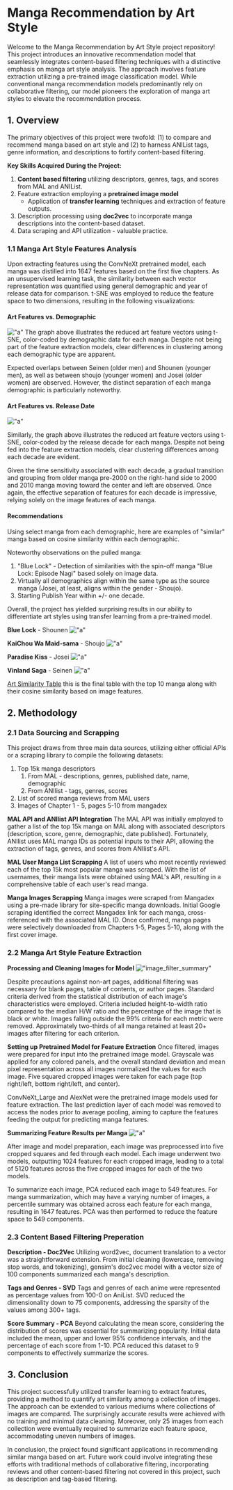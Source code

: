 # Manga Recommendation by Art Style

Welcome to the Manga Recommendation by Art Style project repository! This project introduces an innovative recommendation model that seamlessly integrates content-based filtering techniques with a distinctive emphasis on manga art style analysis. The approach involves feature extraction utilizing a pre-trained image classification model. While conventional manga recommendation models predominantly rely on collaborative filtering, our model pioneers the exploration of manga art styles to elevate the recommendation process.

## 1. Overview

The primary objectives of this project were twofold: (1) to compare and recommend manga based on art style and (2) to harness ANIList tags, genre information, and descriptions to fortify content-based filtering.

**Key Skills Acquired During the Project:**

1. **Content based filtering** utilizing descriptors, genres, tags, and scores from MAL and ANIList.
2. Feature extraction employing a  **pretrained image model**
   - Application of **transfer learning** techniques and extraction of feature outputs.
3. Description processing using **doc2vec** to incorporate manga descriptions into the content-based dataset.
4. Data scraping and API utilization - valuable practice.

### 1.1 Manga Art Style Features Analysis

Upon extracting features using the ConvNeXt pretrained model, each manga was distilled into 1647 features based on the first five chapters. As an unsupervised learning task, the similarity between each vector representation was quantified using general demographic and year of release data for comparison. t-SNE was employed to reduce the feature space to two dimensions, resulting in the following visualizations:

#### Art Features vs. Demographic

!["a"](data/images/results/image_pca/mal_demographic/image_pca_mal_demographic_.gif "image_pca_mal_demographic")
The graph above illustrates the reduced art feature vectors using t-SNE, color-coded by demographic data for each manga. Despite not being part of the feature extraction models, clear differences in clustering among each demographic type are apparent.

Expected overlaps between Seinen (older men) and Shounen (younger men), as well as between shoujo (younger women) and Josei (older women) are observed. However, the distinct separation of each manga demographic is particularly noteworthy.

#### Art Features vs. Release Date

!["a"](data/images/results/image_pca/starting_decade/image_pca_starting_decade_.gif "image_pca_starting_decade")

Similarly, the graph above illustrates the reduced art feature vectors using t-SNE, color-coded by the release decade for each manga. Despite not being fed into the feature extraction models, clear clustering differences among each decade are evident.

Given the time sensitivity associated with each decade, a gradual transition and grouping from older manga pre-2000 on the right-hand side to 2000 and 2010 manga moving toward the center and left are observed. Once again, the effective separation of features for each decade is impressive, relying solely on the image features of each manga.

#### Recommendations

Using select manga from each demographic, here are examples of "similar" manga based on cosine similarity within each demographic.

Noteworthy observations on the pulled manga:

1. "Blue Lock" - Detection of similarities with the spin-off manga "Blue Lock: Episode Nagi" based solely on image data.
2. Virtually all demographics align within the same type as the source manga (Josei, at least, aligns within the gender - Shoujo).
3. Starting Publish Year within +/- one decade.

Overall, the project has yielded surprising results in our ability to differentiate art styles using transfer learning from a pre-trained model.

**Blue Lock** - Shounen
!["a"](data/images/results/random_recc/blue_lock_img.png "blue_lock_img")

**KaiChou Wa Maid-sama** - Shoujo
!["a"](data/images/results/random_recc/kaichou_maid_img.png "kaichou_maid_img")

**Paradise Kiss** - Josei
!["a"](data/images/results/random_recc/paradise_kiss_img.png "paradise_kiss_img")

**Vinland Saga** - Seinen
!["a"](data/images/results/random_recc/vinland_saga_img.png "vinland_saga_img")

[Art Similarity Table](https://github.com/albechen/arm-thing/.csv) this is the final table with the top 10 manga along with their cosine similarity based on image features.

## 2. Methodology

### 2.1 Data Sourcing and Scrapping

This project draws from three main data sources, utilizing either official APIs or a scraping library to compile the following datasets:

1. Top 15k manga descriptors
   1. From MAL - descriptions, genres, published date, name, demographic
   2. From ANIlist - tags, genres, scores
2. List of scored manga reviews from MAL users
3. Images of Chapter 1 - 5, pages 5-10 from mangadex

**MAL API and ANIlist API Integration**
The MAL API was initially employed to gather a list of the top 15k manga on MAL along with associated descriptors (description, score, genre, demographic, date published). Fortunately, ANIlist uses MAL manga IDs as potential inputs to their API, allowing the extraction of tags, genres, and scores from ANIlist's API.

**MAL User Manga List Scrapping**
A list of users who most recently reviewed each of the top 15k most popular manga was scraped. With the list of usernames, their manga lists were obtained using MAL's API, resulting in a comprehensive table of each user's read manga.

**Manga Images Scrapping**
Manga images were scraped from Mangadex using a pre-made library for site-specific manga downloads. Initial Google scraping identified the correct Mangadex link for each manga, cross-referenced with the associated MAL ID. Once confirmed, manga pages were selectively downloaded from Chapters 1-5, Pages 5-10, along with the first cover image.

### 2.2 Manga Art Style Feature Extraction

**Processing and Cleaning Images for Model**
!["image_filter_summary"](data/images/results/image_filter_summary.png "image_filter_summary")

Despite precautions against non-art pages, additional filtering was necessary for blank pages, table of contents, or author pages. Standard criteria derived from the statistical distribution of each image's characteristics were employed. Criteria included height-to-width ratio compared to the median H/W ratio and the percentage of the image that is black or white. Images falling outside the 99% criteria for each metric were removed. Approximately two-thirds of all manga retained at least 20+ images after filtering for each criterion.

**Setting up Pretrained Model for Feature Extraction**
Once filtered, images were prepared for input into the pretrained image model. Grayscale was applied for any colored panels, and the overall standard deviation and mean pixel representation across all images normalized the values for each image. Five squared cropped images were taken for each page (top right/left, bottom right/left, and center).

ConvNeXt_Large and AlexNet were the pretrained image models used for feature extraction. The last prediction layer of each model was removed to access the nodes prior to average pooling, aiming to capture the features feeding the output for predicting manga features.

**Summarizing Feature Results per Manga**
!["a"](data/images/summary_image_feature.png "summary_image_feature")

After image and model preparation, each image was preprocessed into five cropped squares and fed through each model. Each image underwent two models, outputting 1024 features for each cropped image, leading to a total of 5120 features across the five cropped images for each of the two models.

To summarize each image, PCA reduced each image to 549 features. For manga summarization, which may have a varying number of images, a percentile summary was obtained across each feature for each manga, resulting in 1647 features. PCA was then performed to reduce the feature space to 549 components.

### 2.3 Content Based Filtering Preperation

**Description - Doc2Vec**
Utilizing word2vec, document translation to a vector was a straightforward extension. From initial cleaning (lowercase, removing stop words, and tokenizing), gensim's doc2vec model with a vector size of 100 components summarized each manga's description.

**Tags and Genres - SVD**
Tags and genres of each anime were represented as percentage values from 100-0 on AniList. SVD reduced the dimensionality down to 75 components, addressing the sparsity of the values among 300+ tags.

**Score Summary - PCA**
Beyond calculating the mean score, considering the distribution of scores was essential for summarizing popularity. Initial data included the mean, upper and lower 95% confidence intervals, and the percentage of each score from 1-10. PCA reduced this dataset to 9 components to effectively summarize the scores.

## 3. Conclusion

This project successfully utilized transfer learning to extract features, providing a method to quantify art similarity among a collection of images. The approach can be extended to various mediums where collections of images are compared. The surprisingly accurate results were achieved with no training and minimal data cleaning. Moreover, only 25 images from each collection were eventually required to summarize each feature space, accommodating uneven numbers of images.

In conclusion, the project found significant applications in recommending similar manga based on art. Future work could involve integrating these efforts with traditional methods of collaborative filtering, incorporating reviews and other content-based filtering not covered in this project, such as description and tag-based filtering.

<!-- ## OTHER GRAPHS
!["a"](data/images/results/image_pca/mal_demographic/image_pca_mal_demographic_.gif "a")
!["a"](data/images/results/image_pca/mean_score/image_pca_mean_score_.gif "a")
!["a"](data/images/results/image_pca/starting_decade/image_pca_starting_decade_.gif "a")

!["a"](data/images/results/doc2vec/mal_demographic/doc2vec_mal_demographic_.gif "a")
!["a"](data/images/results/doc2vec/mean_score/doc2vec_mean_score_.gif "a")
!["a"](data/images/results/doc2vec/starting_decade/doc2vec_starting_decade_.gif "a")

!["a"](data/images/results/tag_svd/mal_demographic/tag_svd_mal_demographic_.gif "a")
!["a"](data/images/results/tag_svd/mean_score/tag_svd_mean_score_.gif "a")
!["a"](data/images/results/tag_svd/starting_decade/tag_svd_starting_decade_.gif "a") -->